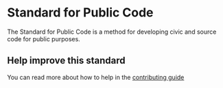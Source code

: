 # Standard for Public Code

The Standard for Public Code is a method for developing civic and source code for public purposes.

## Help improve this standard

You can read more about how to help in the [contributing guide](CONTRIBUTING.md)
